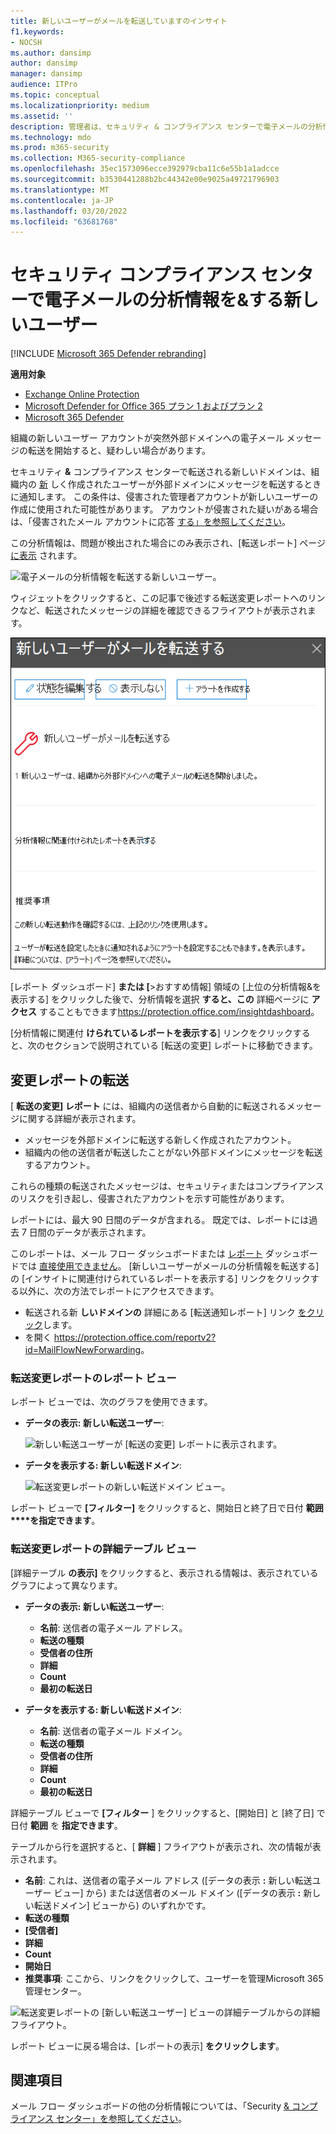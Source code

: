 ```yaml
---
title: 新しいユーザーがメールを転送していますのインサイト
f1.keywords:
- NOCSH
ms.author: dansimp
author: dansimp
manager: dansimp
audience: ITPro
ms.topic: conceptual
ms.localizationpriority: medium
ms.assetid: ''
description: 管理者は、セキュリティ & コンプライアンス センターで電子メールの分析情報を転送する新しいユーザーを使用して、組織内のユーザーが新しいドメインにメッセージを転送する時間を調査する方法について学習できます。
ms.technology: mdo
ms.prod: m365-security
ms.collection: M365-security-compliance
ms.openlocfilehash: 35ec1573096ecce392979cba11c6e55b1a1adcce
ms.sourcegitcommit: b3530441288b2bc44342e00e9025a49721796903
ms.translationtype: MT
ms.contentlocale: ja-JP
ms.lasthandoff: 03/20/2022
ms.locfileid: "63681768"
---
```

# <a name="new-users-forwarding-email-insight-in-the-security--compliance-center"></a>セキュリティ コンプライアンス センターで電子メールの分析情報を&する新しいユーザー

[!INCLUDE [Microsoft 365 Defender rebranding](../includes/microsoft-defender-for-office.md)]

**適用対象**
- [Exchange Online Protection](exchange-online-protection-overview.md)
- [Microsoft Defender for Office 365 プラン 1 およびプラン 2](defender-for-office-365.md)
- [Microsoft 365 Defender](../defender/microsoft-365-defender.md)

組織の新しいユーザー アカウントが突然外部ドメインへの電子メール メッセージの転送を開始すると、疑わしい場合があります。

セキュリティ **&** コンプライアンス センターで転送される新しいドメインは、組織内の [新](https://protection.office.com) しく作成されたユーザーが外部ドメインにメッセージを転送するときに通知します。 この条件は、侵害された管理者アカウントが新しいユーザーの作成に使用された可能性があります。 アカウントが侵害された疑いがある場合は、「侵害されたメール アカウントに応答 [する」を参照してください](responding-to-a-compromised-email-account.md)。

この分析情報は、問題が検出された場合にのみ表示され、[転送レポート] ページ [に表示](view-mail-flow-reports.md#forwarding-report) されます。

![電子メールの分析情報を転送する新しいユーザー。](../../media/mfi-new-users-forwarding-email.png)

ウィジェットをクリックすると、この記事で後述する転送変更レポートへのリンクなど、転送されたメッセージの詳細を確認できるフライアウトが表示[](#forwarding-modifications-report)されます。

![電子メールの分析情報を転送する新しいユーザーをクリックした後に表示される詳細フライアウト。](../../media/mfi-new-users-forwarding-email-details.png)

[レポート ダッシュボード] **または [**\>おすすめ情報] 領域の [上位の分析情報&を表示する] をクリックした後で、分析情報を選択 **すると、この** 詳細ページに **アクセス** することもできます<https://protection.office.com/insightdashboard>。

[分析情報に関連付 **けられているレポートを表示する**] リンクをクリックすると、次のセクションで説明されている [転送の変更] レポートに移動できます。

## <a name="forwarding-modifications-report"></a>変更レポートの転送

[ **転送の変更] レポート** には、組織内の送信者から自動的に転送されるメッセージに関する詳細が表示されます。

- メッセージを外部ドメインに転送する新しく作成されたアカウント。
- 組織内の他の送信者が転送したことがない外部ドメインにメッセージを転送するアカウント。

これらの種類の転送されたメッセージは、セキュリティまたはコンプライアンスのリスクを引き起し、侵害されたアカウントを示す可能性があります。

レポートには、最大 90 日間のデータが含まれる。 既定では、レポートには過去 7 日間のデータが表示されます。

このレポートは、メール フロー ダッシュボードまたは [レポート](mail-flow-insights-v2.md) ダッシュボードでは [直接使用できません](view-mail-flow-reports.md)。 [新しいユーザーがメールの分析情報を転送する] の  [インサイトに関連付けられているレポートを表示する] リンクをクリックする以外に、次の方法でレポートにアクセスできます。

- 転送される新 **しいドメインの** 詳細にある [転送通知レポート] リンク [をクリック](mfi-new-domains-being-forwarded-email.md)します。
- を開く <https://protection.office.com/reportv2?id=MailFlowNewForwarding>。

### <a name="report-view-for-the-forwarding-modifications-report"></a>転送変更レポートのレポート ビュー

レポート ビューでは、次のグラフを使用できます。

- **データの表示: 新しい転送ユーザー**:

  ![新しい転送ユーザーが [転送の変更] レポートに表示されます。](../../media/forwarding-modifications-report-new-forwarding-users.png)

- **データを表示する: 新しい転送ドメイン**:

  ![転送変更レポートの新しい転送ドメイン ビュー。](../../media/forwarding-modifications-report-new-forwarded-domains.png)

レポート ビューで **[フィルター]** をクリックすると、開始日と終了日で日付 **範囲****を指定できます**。

### <a name="details-table-view-for-the-forwarding-modifications-report"></a>転送変更レポートの詳細テーブル ビュー

[詳細テーブル **の表示]** をクリックすると、表示される情報は、表示されているグラフによって異なります。

- **データの表示: 新しい転送ユーザー**:

  - **名前**: 送信者の電子メール アドレス。
  - **転送の種類**
  - **受信者の住所**
  - **詳細**
  - **Count**
  - **最初の転送日**

- **データを表示する: 新しい転送ドメイン**:

  - **名前**: 送信者の電子メール ドメイン。
  - **転送の種類**
  - **受信者の住所**
  - **詳細**
  - **Count**
  - **最初の転送日**

詳細テーブル ビューで **[フィルター** ] をクリックすると、[開始日] と [終了日] で日付 **範囲** を **指定できます**。

テーブルから行を選択すると、[ **詳細** ] フライアウトが表示され、次の情報が表示されます。

- **名前**: これは、送信者の電子メール アドレス ([データの表示 **:** 新しい転送ユーザー ビュー] から) または送信者のメール ドメイン ([データの表示 **:** 新しい転送ドメイン] ビューから) のいずれかです。
- **転送の種類**
- **[受信者]**
- **詳細**
- **Count**
- **開始日**
- **推奨事項**: ここから、リンクをクリックして、ユーザーを管理Microsoft 365 管理センター。

![転送変更レポートの [新しい転送ユーザー] ビューの詳細テーブルからの詳細フライアウト。](../../media/mfi-forwarding-modifications-report-new-forwarding-users-view-details-table-details.png)

レポート ビューに戻る場合は、[レポートの表示] **をクリックします**。

## <a name="related-topics"></a>関連項目

メール フロー ダッシュボードの他の分析情報については、「Security [& コンプライアンス センター」を参照してください](mail-flow-insights-v2.md)。

